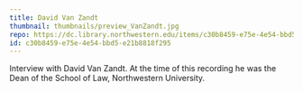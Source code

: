 ```yaml
---
title: David Van Zandt
thumbnail: thumbnails/preview_VanZandt.jpg
repo: https://dc.library.northwestern.edu/items/c30b8459-e75e-4e54-bbd5-e21b8818f295
id: c30b8459-e75e-4e54-bbd5-e21b8818f295
---
```

Interview with David Van Zandt. At the time of this recording he was the Dean of the School of Law, Northwestern University.
